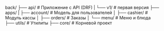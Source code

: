 back/
├── api/                # Приложение с API (DRF)
|   └── v1/              # первая версия
├── apps/
|   ├── account/            # Модель для пользователей
│   ├── cashier/            # Модуль кассы
│   ├── orders/             # Заказы
│   └── menu/               # Меню и блюда
├── utils/              # Утилиты
├── core/               # Корневой проект